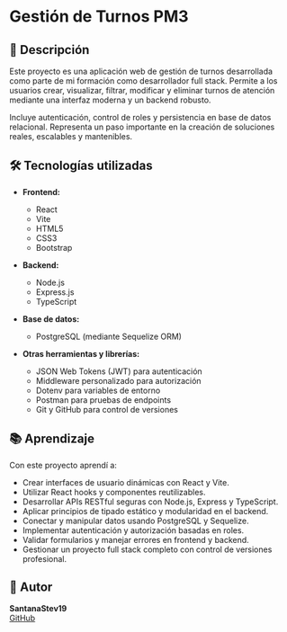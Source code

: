 # Gestión de Turnos PM3

## 📄 Descripción

Este proyecto es una aplicación web de gestión de turnos desarrollada como parte de mi formación como desarrollador full stack. Permite a los usuarios crear, visualizar, filtrar, modificar y eliminar turnos de atención mediante una interfaz moderna y un backend robusto.

Incluye autenticación, control de roles y persistencia en base de datos relacional. Representa un paso importante en la creación de soluciones reales, escalables y mantenibles.

## 🛠️ Tecnologías utilizadas

- **Frontend:**
  - React
  - Vite
  - HTML5
  - CSS3
  - Bootstrap

- **Backend:**
  - Node.js
  - Express.js
  - TypeScript

- **Base de datos:**
  - PostgreSQL (mediante Sequelize ORM)

- **Otras herramientas y librerías:**
  - JSON Web Tokens (JWT) para autenticación
  - Middleware personalizado para autorización
  - Dotenv para variables de entorno
  - Postman para pruebas de endpoints
  - Git y GitHub para control de versiones

## 📚 Aprendizaje

Con este proyecto aprendí a:

- Crear interfaces de usuario dinámicas con React y Vite.
- Utilizar React hooks y componentes reutilizables.
- Desarrollar APIs RESTful seguras con Node.js, Express y TypeScript.
- Aplicar principios de tipado estático y modularidad en el backend.
- Conectar y manipular datos usando PostgreSQL y Sequelize.
- Implementar autenticación y autorización basadas en roles.
- Validar formularios y manejar errores en frontend y backend.
- Gestionar un proyecto full stack completo con control de versiones profesional.

## 👤 Autor

**SantanaStev19**  
[GitHub](https://github.com/SantanaStev19)

